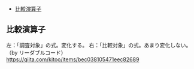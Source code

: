 - [比較演算子](#比較演算子)


## 比較演算子
左：「調査対象」の式。変化する。
右：「比較対象」の式。あまり変化しない。
（by リーダブルコード）
https://qiita.com/kitoo/items/bec038105471eec82689
